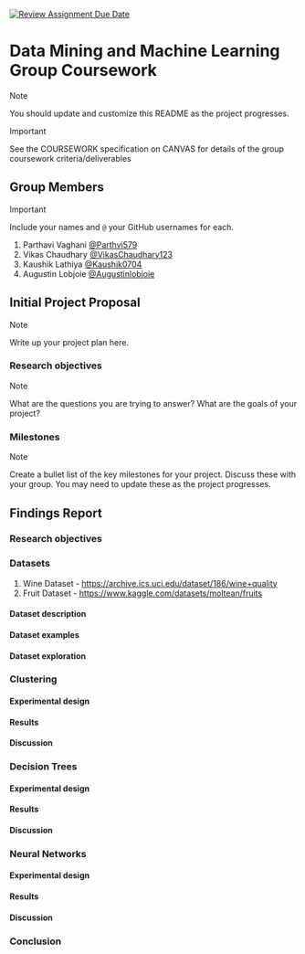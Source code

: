 [![Review Assignment Due Date](https://classroom.github.com/assets/deadline-readme-button-24ddc0f5d75046c5622901739e7c5dd533143b0c8e959d652212380cedb1ea36.svg)](https://classroom.github.com/a/58HShPQN)
# Data Mining and Machine Learning Group Coursework

> [!NOTE]
> You should update and customize this README as the project progresses.

> [!IMPORTANT]
> See the COURSEWORK specification on CANVAS for details of the group coursework criteria/deliverables

## Group Members

> [!IMPORTANT]
> Include your names and `@` your GitHub usernames for each.

1. Parthavi Vaghani  [@Parthvi579](https://github.com/Parthvi579)
2. Vikas Chaudhary [@VikasChaudhary123](https://github.com/VikasChaudhary123)
3. Kaushik Lathiya [@Kaushik0704](https://github.com/Kaushik0704)
4. Augustin Lobjoie [@Augustinlobjoie](https://github.com/Augustinlobjoie)


## Initial Project Proposal

> [!NOTE]
> Write up your project plan here.

### Research objectives

> [!NOTE]
> What are the questions you are trying to answer? What are the goals of your project?

### Milestones

> [!NOTE]
> Create a bullet list of the key milestones for your project. Discuss these with your group. You may need to update these as the project progresses.


## Findings Report

<!-- Below you should report all of your findings in each section. You can fill this out as the project progresses. -->

### Research objectives
<!-- What questions you are trying to answer? -->

### Datasets
1. Wine Dataset - https://archive.ics.uci.edu/dataset/186/wine+quality
2. Fruit Dataset - https://www.kaggle.com/datasets/moltean/fruits

#### Dataset description
<!-- Briefly describe your task and dataset -->

#### Dataset examples
<!-- Add a couple of example instances and the dataset format -->

#### Dataset exploration
<!-- What is the size of the dataset? -->
<!-- Train,validation,splits? -->
<!-- Summary statistics of your dataset -->
<!-- Visualisations of your dataset -->
<!-- Analysis of your dataset -->

### Clustering

#### Experimental design
<!-- Describe your experimental design and choices for the week. -->

#### Results
<!-- Tables showing the results of your experiments -->

#### Discussion
<!-- A brief discussion on the results of your experiment -->

### Decision Trees

#### Experimental design
<!-- Describe your experimental design and choices for the week. -->

#### Results

<!-- Tables showing the results of your experiments -->

#### Discussion
<!-- A brief discussion on the results of your experiment -->

### Neural Networks

#### Experimental design
<!-- Describe your experimental design and choices for the week. -->

#### Results

<!-- Tables showing the results of your experiments -->

#### Discussion
<!-- A brief discussion on the results of your experiment -->


### Conclusion
<!-- Final conclusions regarding your initial objectives -->
